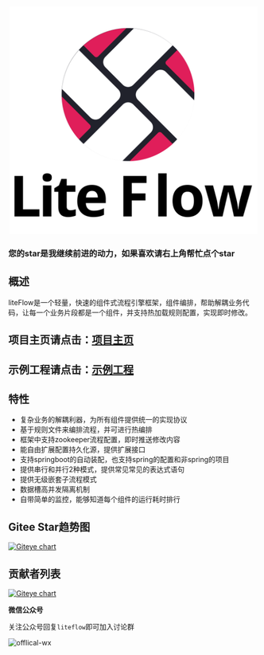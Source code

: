 <p align="center">
<a href="http://yomahub.com/liteflow/">
    <img width="500" src="static/img/logo-main.svg" alt="logo">
</a>
</p>

<h3>您的star是我继续前进的动力，如果喜欢请右上角帮忙点个star</h3>

## 概述
liteFlow是一个轻量，快速的组件式流程引擎框架，组件编排，帮助解耦业务代码，让每一个业务片段都是一个组件，并支持热加载规则配置，实现即时修改。

## 项目主页请点击：[项目主页](http://yomahub.com/liteflow)
## 示例工程请点击：[示例工程](https://gitee.com/bryan31/liteflow-example)

## 特性
* 复杂业务的解耦利器，为所有组件提供统一的实现协议
* 基于规则文件来编排流程，并可进行热编排
* 框架中支持zookeeper流程配置，即时推送修改内容
* 能自由扩展配置持久化源，提供扩展接口
* 支持springboot的自动装配，也支持spring的配置和非spring的项目
* 提供串行和并行2种模式，提供常见常见的表达式语句
* 提供无级嵌套子流程模式
* 数据槽高并发隔离机制
* 自带简单的监控，能够知道每个组件的运行耗时排行

## Gitee Star趋势图
[![Giteye chart](https://chart.giteye.net/gitee/dromara/liteFlow/3NHPVWVK.png)](https://giteye.net/chart/3NHPVWVK)

## 贡献者列表
[![Giteye chart](https://chart.giteye.net/gitee/dromara/liteFlow/DHU59WRM.png)](https://giteye.net/chart/DHU59WRM)

**微信公众号**

关注公众号回复`liteflow`即可加入讨论群

![offIical-wx](static/img/offical-wx.jpg)
